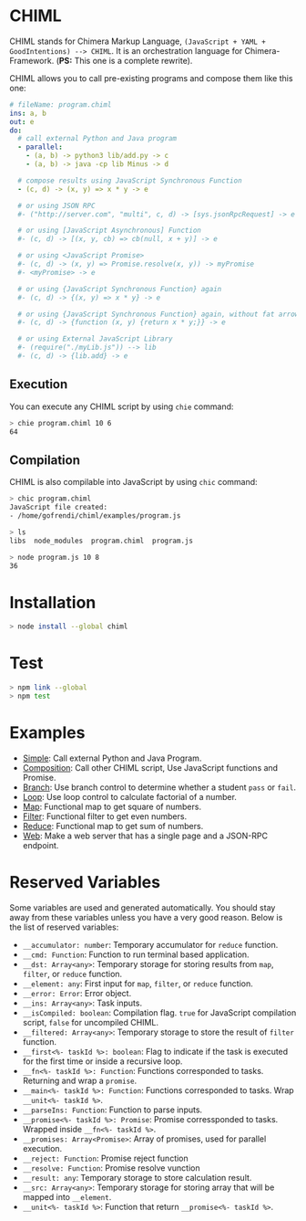 # CHIML

CHIML stands for Chimera Markup Language, `(JavaScript + YAML + GoodIntentions) --> CHIML`. It is an orchestration language for Chimera-Framework. (__PS:__ This one is a complete rewrite).

CHIML allows you to call pre-existing programs and compose them like this one:

```yaml
# fileName: program.chiml
ins: a, b
out: e
do:
  # call external Python and Java program
  - parallel:
    - (a, b) -> python3 lib/add.py -> c
    - (a, b) -> java -cp lib Minus -> d

  # compose results using JavaScript Synchronous Function
  - (c, d) -> (x, y) => x * y -> e

  # or using JSON RPC
  #- ("http://server.com", "multi", c, d) -> [sys.jsonRpcRequest] -> e

  # or using [JavaScript Asynchronous] Function
  #- (c, d) -> [(x, y, cb) => cb(null, x + y)] -> e

  # or using <JavaScript Promise>
  #- (c, d) -> (x, y) => Promise.resolve(x, y)) -> myPromise
  #- <myPromise> -> e

  # or using {JavaScript Synchronous Function} again
  #- (c, d) -> {(x, y) => x * y} -> e

  # or using {JavaScript Synchronous Function} again, without fat arrow
  #- (c, d) -> {function (x, y) {return x * y;}} -> e

  # or using External JavaScript Library
  #- (require("./myLib.js")) --> lib
  #- (c, d) -> {lib.add} -> e
```

## Execution

You can execute any CHIML script by using `chie` command:

```bash
> chie program.chiml 10 6
64
```

## Compilation

CHIML is also compilable into JavaScript by using `chic` command:

```bash
> chic program.chiml
JavaScript file created:
- /home/gofrendi/chiml/examples/program.js

> ls
libs  node_modules  program.chiml  program.js

> node program.js 10 8
36
```

# Installation

```bash
> node install --global chiml
```

# Test

```bash
> npm link --global
> npm test
```

# Examples

* [Simple](./examples/simple): Call external Python and Java Program.
* [Composition](./examples/composition): Call other CHIML script, Use JavaScript functions and Promise.
* [Branch](./examples/branch): Use branch control to determine whether a student `pass` or `fail`.
* [Loop](./examples/loop): Use loop control to calculate factorial of a number.
* [Map](./examples/map): Functional map to get square of numbers.
* [Filter](./examples/filter): Functional filter to get even numbers.
* [Reduce](./examples/reduce): Functional map to get sum of numbers.
* [Web](./examples/web): Make a web server that has a single page and a JSON-RPC endpoint.

# Reserved Variables

Some variables are used and generated automatically. You should stay away from these variables unless you have a very good reason. Below is the list of reserved variables:

* `__accumulator: number`: Temporary accumulator for `reduce` function.
* `__cmd: Function`: Function to run terminal based application.
* `__dst: Array<any>`: Temporary storage for storing results from `map`, `filter`, or `reduce` function.
* `__element: any`: First input for `map`, `filter`, or `reduce` function.
* `__error: Error`: Error object.
* `__ins: Array<any>`: Task inputs.
* `__isCompiled: boolean`: Compilation flag. `true` for JavaScript compilation script, `false` for uncompiled CHIML.
* `__filtered: Array<any>`: Temporary storage to store the result of `filter` function.
* `__first<%- taskId %>: boolean`: Flag to indicate if the task is executed for the first time or inside a recursive loop.
* `__fn<%- taskId %>: Function`: Functions corresponded to tasks. Returning and wrap a `promise`.
* `__main<%- taskId %>: Function`: Functions corresponded to tasks. Wrap `__unit<%- taskId %>`.
* `__parseIns: Function`: Function to parse inputs.
* `__promise<%- taskId %>: Promise`: Promise corressponded to tasks. Wrapped inside `__fn<%- taskId %>`.
* `__promises: Array<Promise>`: Array of promises, used for parallel execution.
* `__reject: Function`: Promise reject function
* `__resolve: Function`: Promise resolve vunction
* `__result: any`: Temporary storage to store calculation result.
* `__src: Array<any>`: Temporary storage for storing array that will be mapped into `__element`.
* `__unit<%- taskId %>`: Function that return `__promise<%- taskId %>`.
